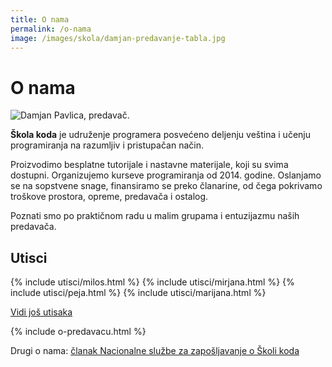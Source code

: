 ```yaml
---
title: O nama
permalink: /o-nama
image: /images/skola/damjan-predavanje-tabla.jpg
---
```


# O nama

![Damjan Pavlica, predavač.]({{page.image}})

**Škola koda** je udruženje programera posvećeno deljenju veština i učenju programiranja na razumljiv i pristupačan način.

Proizvodimo besplatne tutorijale i nastavne materijale, koji su svima dostupni. Organizujemo kurseve programiranja od 2014. godine. Oslanjamo se na sopstvene snage, finansiramo se preko članarine, od čega pokrivamo troškove prostora, opreme, predavača i ostalog.

Poznati smo po praktičnom radu u malim grupama i entuzijazmu naših predavača.

<h2>Utisci</h2>

<div class="utisci flex onama-utisci">
  {% include utisci/milos.html %}
  {% include utisci/mirjana.html %}
  {% include utisci/peja.html %}
  {% include utisci/marijana.html %}
</div>

<a href="/utisci">Vidi još utisaka</a>

{% include o-predavacu.html %}

<p>Drugi o nama: <a href="http://www.nsz.gov.rs/live/info/vesti/u_imo_narod_programiranju.cid39637?page=2" target="_blank">članak Nacionalne službe za zapošljavanje o Školi koda</a></p>
